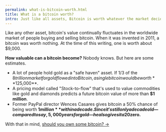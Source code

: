 ```yaml
---
permalink: what-is-bitcoin-worth.html
title: What is a bitcoin worth?
intro: Just like all assets, Bitcoin is worth whatever the market decides it’s worth.
---
```


Like any other asset, bitcoin's value continually fluctuates in the worldwide market of people buying and selling bitcoin. When it was invented in 2011, a bitcoin was worth nothing. At the time of this writing, one is worth about $9,000.

**How valuable can a bitcoin become?** Nobody knows. But here are some estimates.

- A lot of people hold gold as a "safe haven" asset. If 1/3 of the $8 trillion market for gold flowed into Bitcoin, a single bitcoin would be worth **$125,000**.
- A pricing model called "Stock-to-flow" that's used to value commodities like gold and diamonds predicts a future bitcoin value of more than **$1 million**.
- Former PayPal director Wences Casares gives bitcoin a 50% chance of being worth **$1 million** within a decade. Since it's still only a decade old—compared to say, 5,000 years for gold—he also gives it a 20% chance of failing, and being worth **$zero.**

With that in mind, [should you own some bitcoin? →](/should-i-own-bitcoin.html)
